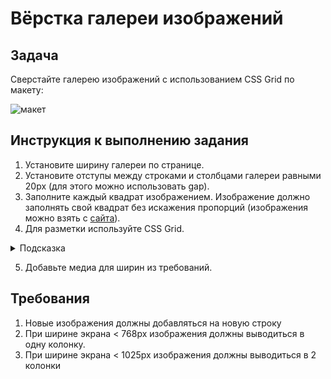 # Вёрстка галереи изображений

## Задача

Сверстайте галерею изображений с использованием CSS Grid по макету:

![макет](https://github.com/netology-code/mq-homeworks/blob/mq-63/css-grid/gallery/css-grid-gallery-layout.jpg)

## Инструкция к выполнению задания

1. Установите ширину галереи по странице.
2. Установите отступы между строками и столбцами галереи равными 20px (для этого можно использовать gap).
3. Заполните каждый квадрат изображением. Изображение должно заполнять свой квадрат без искажения пропорций (изображения можно взять с [сайта](!http://placekitten.com/)).
4. Для разметки используйте CSS Grid.

<details>
    <summary>Подсказка</summary>
    <ul>
        <li>Сделайте грид с 5 колонками. Для того чтобы они тянулись можно использовать fr. </li>
        <li>Обратите внимание, что 3 и 8 элемент имеют нестандартные размеры, для их модификации можете использовать [span или направляющие](https://developer.mozilla.org/en-US/docs/Web/CSS/grid-column).</li>
        <li>Сделайте контейнеры для картинок квадратными при резине(ресайзе экрана). Это можно сделать задав высоту через vw и calc. Это не единственный вариант, поэтому вы можете поэкспериментировать.</li>
    </ul>
</details>

5. Добавьте медиа для ширин из требований.

## Требования

1. Новые изображения должны добавляться на новую строку
2. При ширине экрана < 768px изображения должны выводиться в одну колонку.
3. При ширине экрана < 1025px изображения должны выводиться в 2 колонки

